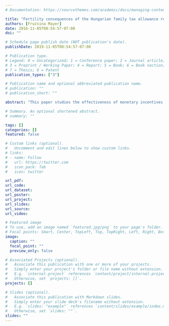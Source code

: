 ```yaml
---
# Documentation: https://sourcethemes.com/academic/docs/managing-content/

title: "Fertility consequences of the Hungarian family tax allowance reform"
authors: [Fruzsina Mayer]
date: 2016-11-05T08:54:57-07:00
doi: ""

# Schedule page publish date (NOT publication's date).
publishDate: 2019-11-05T08:54:57-07:00

# Publication type.
# Legend: 0 = Uncategorized; 1 = Conference paper; 2 = Journal article;
# 3 = Preprint / Working Paper; 4 = Report; 5 = Book; 6 = Book section;
# 7 = Thesis; 8 = Patent
publication_types: ["3"]

# Publication name and optional abbreviated publication name.
# publication: ""
# publication_short: ""

abstract: "This paper studies the effectiveness of monetary incentives to increase fertility, by evaluating the response in fertility decisions of Hungarian households to a 2014  tax policy reform. After the reform the tax obligation on the labour income of families with three or more children declined substantially while that of one- or two-child families remained unchanged. The resulting after-tax income increase accruing from one additional birth thus rose the most for two-child households. The paper studies how effective this monetary incentive was at stimulating fertility. Using confidential household-level data, it estimates a Difference-in-Differences model, that compares the evolution of the decision to have one additional child across families that are differently affected by the policy. It finds that families did not respond to the monetary incentives in the expected manner; that is, the likelihood of second- and third births increased to the same extent."

# Summary. An optional shortened abstract.
# summary: ""

tags: []
categories: []
featured: false

# Custom links (optional).
#   Uncomment and edit lines below to show custom links.
# links:
# - name: Follow
#   url: https://twitter.com
#   icon_pack: fab
#   icon: twitter

url_pdf:
url_code:
url_dataset:
url_poster:
url_project:
url_slides:
url_source:
url_video:

# Featured image
# To use, add an image named `featured.jpg/png` to your page's folder. 
# Focal points: Smart, Center, TopLeft, Top, TopRight, Left, Right, BottomLeft, Bottom, BottomRight.
image:
  caption: ""
  focal_point: ""
  preview_only: false

# Associated Projects (optional).
#   Associate this publication with one or more of your projects.
#   Simply enter your project's folder or file name without extension.
#   E.g. `internal-project` references `content/project/internal-project/index.md`.
#   Otherwise, set `projects: []`.
projects: []

# Slides (optional).
#   Associate this publication with Markdown slides.
#   Simply enter your slide deck's filename without extension.
#   E.g. `slides: "example"` references `content/slides/example/index.md`.
#   Otherwise, set `slides: ""`.
slides: ""
---
```

